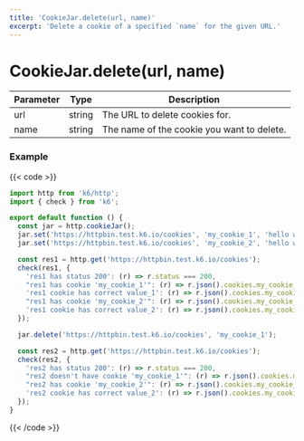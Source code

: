 ```yaml
---
title: 'CookieJar.delete(url, name)'
excerpt: 'Delete a cookie of a specified `name` for the given URL.'
---
```


# CookieJar.delete(url, name)

| Parameter | Type   | Description                                |
| --------- | ------ | ------------------------------------------ |
| url       | string | The URL to delete cookies for.             |
| name      | string | The name of the cookie you want to delete. |

### Example

{{< code >}}

```javascript
import http from 'k6/http';
import { check } from 'k6';

export default function () {
  const jar = http.cookieJar();
  jar.set('https://httpbin.test.k6.io/cookies', 'my_cookie_1', 'hello world_1');
  jar.set('https://httpbin.test.k6.io/cookies', 'my_cookie_2', 'hello world_2');

  const res1 = http.get('https://httpbin.test.k6.io/cookies');
  check(res1, {
    'res1 has status 200': (r) => r.status === 200,
    "res1 has cookie 'my_cookie_1'": (r) => r.json().cookies.my_cookie_1 !== null,
    'res1 cookie has correct value_1': (r) => r.json().cookies.my_cookie_1 == 'hello world_1',
    "res1 has cookie 'my_cookie_2'": (r) => r.json().cookies.my_cookie_2 !== null,
    'res1 cookie has correct value_2': (r) => r.json().cookies.my_cookie_2 == 'hello world_2',
  });

  jar.delete('https://httpbin.test.k6.io/cookies', 'my_cookie_1');

  const res2 = http.get('https://httpbin.test.k6.io/cookies');
  check(res2, {
    'res2 has status 200': (r) => r.status === 200,
    "res2 doesn't have cookie 'my_cookie_1'": (r) => r.json().cookies.my_cookie_1 == null,
    "res2 has cookie 'my_cookie_2'": (r) => r.json().cookies.my_cookie_2 !== null,
    'res2 cookie has correct value_2': (r) => r.json().cookies.my_cookie_2 == 'hello world_2',
  });
}
```

{{< /code >}}
